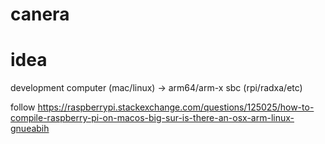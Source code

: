 # canera


# idea

development computer (mac/linux) -> arm64/arm-x sbc (rpi/radxa/etc)


follow https://raspberrypi.stackexchange.com/questions/125025/how-to-compile-raspberry-pi-on-macos-big-sur-is-there-an-osx-arm-linux-gnueabih
